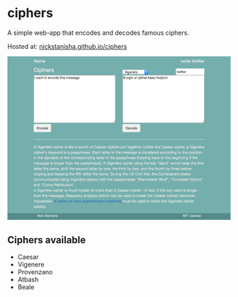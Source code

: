 # ciphers
A simple web-app that encodes and decodes famous ciphers.

Hosted at: [nickstanisha.github.io/ciphers](http://nickstanisha.github.io/ciphers)

![Page layout](https://github.com/nickstanisha/ciphers/blob/master/img/page.png)

## Ciphers available
* Caesar
* Vigenere
* Provenzano
* Atbash
* Beale
